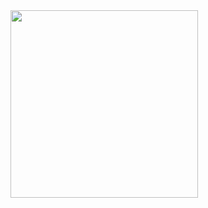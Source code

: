 <img src="https://github.com/salmaramadan/Supervisor-App-El-Amir-Company/blob/main/assets/s1.png?raw=true" width="300"/>
